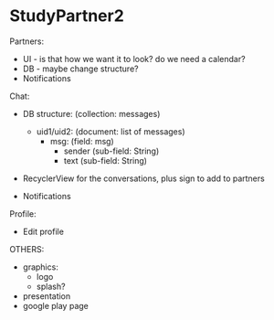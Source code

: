 # StudyPartner2

Partners:
- UI - is that how we want it to look? do we need a calendar?
- DB - maybe change structure?
- Notifications

Chat:
- DB structure:
(collection: messages)
    - uid1/uid2: (document: list of messages)
        - msg: (field: msg)
            - sender (sub-field: String)
            - text (sub-field: String)

- RecyclerView for the conversations, plus sign to add to partners
- Notifications

Profile:
- Edit profile

OTHERS:
- graphics:
    - logo
    - splash?
- presentation
- google play page

